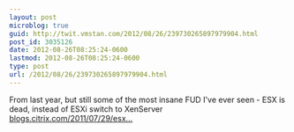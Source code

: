 ```yaml
---
layout: post
microblog: true
guid: http://twit.vmstan.com/2012/08/26/239730265897979904.html
post_id: 3035126
date: 2012-08-26T08:25:24-0600
lastmod: 2012-08-26T08:25:24-0600
type: post
url: /2012/08/26/239730265897979904.html
---
```

From last year, but still some of the most insane FUD I've ever seen - ESX is dead, instead of ESXi switch to XenServer <a href="http://blogs.citrix.com/2011/07/29/esx-is-dead-%e2%80%a6-now-what-%e2%80%a6/#.UDmDY5Z9SmU.twitter">blogs.citrix.com/2011/07/29/esx…</a>
